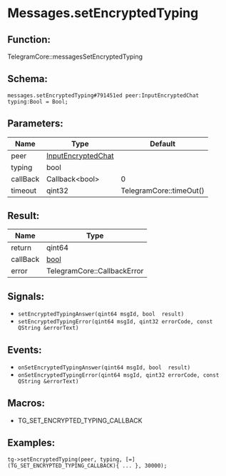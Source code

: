 # Messages.setEncryptedTyping

## Function:

TelegramCore::messagesSetEncryptedTyping

## Schema:

`messages.setEncryptedTyping#791451ed peer:InputEncryptedChat typing:Bool = Bool;`
## Parameters:

|Name|Type|Default|
|----|----|-------|
|peer|[InputEncryptedChat](../../types/inputencryptedchat.md)||
|typing|bool||
|callBack|Callback<bool\>|0|
|timeout|qint32|TelegramCore::timeOut()|

## Result:

|Name|Type|
|----|----|
|return|qint64|
|callBack|[bool](../../types/bool.md)|
|error|TelegramCore::CallbackError|

## Signals:

* `setEncryptedTypingAnswer(qint64 msgId, bool  result)`
* `setEncryptedTypingError(qint64 msgId, qint32 errorCode, const QString &errorText)`

## Events:

* `onSetEncryptedTypingAnswer(qint64 msgId, bool  result)`
* `onSetEncryptedTypingError(qint64 msgId, qint32 errorCode, const QString &errorText)`

## Macros:

* TG_SET_ENCRYPTED_TYPING_CALLBACK

## Examples:

`tg->setEncryptedTyping(peer, typing, [=](TG_SET_ENCRYPTED_TYPING_CALLBACK){
    ...
}, 30000);`
